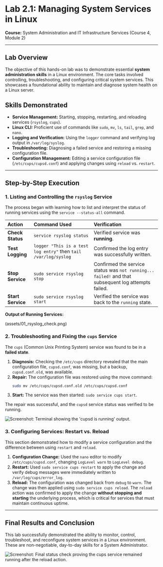 # Lab 2.1: Managing System Services in Linux

**Course:** System Administration and IT Infrastructure Services (Course 4, Module 2)

---

## Lab Overview

The objective of this hands-on lab was to demonstrate essential **system administration skills** in a Linux environment. The core tasks involved controlling, troubleshooting, and configuring critical system services. This showcases a foundational ability to maintain and diagnose system health on a Linux server.

## Skills Demonstrated

* **Service Management:** Starting, stopping, restarting, and reloading services (`rsyslog`, `cups`).
* **Linux CLI:** Proficient use of commands like `sudo`, `mv`, `ls`, `tail`, `grep`, and `nano`.
* **Logging and Verification:** Using the `logger` command and verifying log output in `/var/log/syslog`.
* **Troubleshooting:** Diagnosing a failed service and restoring a missing configuration file.
* **Configuration Management:** Editing a service configuration file (`/etc/cups/cupsd.conf`) and applying changes using `reload` vs. `restart`.

---

## Step-by-Step Execution

### 1. Listing and Controlling the `rsyslog` Service

The process began with learning how to list and interpret the status of running services using the `service --status-all` command.

| Action | Command Used | Verification |
| :--- | :--- | :--- |
| **Check Status** | `service rsyslog status` | Verified service was **running**. |
| **Test Logging** | `logger "This is a test log entry"` then `tail /var/log/syslog` | Confirmed the log entry was successfully written. |
| **Stop Service** | `sudo service rsyslog stop` | Confirmed the service status was `not running... failed!` and that subsequent log attempts failed. |
| **Start Service** | `sudo service rsyslog start` | Verified the service was back to the `running` state. |

**Output of Running Services:**

(assets/01_rsyslog_check.png)

### 2. Troubleshooting and Fixing the `cups` Service

The `cups` (Common Unix Printing System) service was found to be in a **failed state**.

1.  **Diagnosis:** Checking the `/etc/cups` directory revealed that the main configuration file, `cupsd.conf`, was missing, but a backup, `cupsd.conf.old`, was available.
2.  **Repair:** The configuration file was restored using the move command:
    ```bash
    sudo mv /etc/cups/cupsd.conf.old /etc/cups/cupsd.conf
    ```
3.  **Start:** The service was then started: `sudo service cups start`.

The repair was successful, and the `cupsd` service status was verified to be running.


![Screenshot: Terminal showing the 'cupsd is running' output.](assets/02_cups_fix.png)

### 3. Configuring Services: Restart vs. Reload

This section demonstrated how to modify a service configuration and the difference between using `restart` and `reload`.

1.  **Configuration Change:** Used the `nano` editor to modify `/etc/cups/cupsd.conf`, changing `LogLevel warn` to `LogLevel debug`.
2.  **Restart:** Used `sudo service cups restart` to apply the change and verify debug messages were immediately written to `/var/log/cups/error_log`.
3.  **Reload:** The configuration was changed back from `debug` to `warn`. The change was then applied using `sudo service cups reload`. The `reload` action was confirmed to apply the change **without stopping and starting** the underlying process, which is critical for services that must maintain continuous uptime.

---

## Final Results and Conclusion

This lab successfully demonstrated the ability to monitor, control, troubleshoot, and reconfigure system services in a Linux environment. These are non-negotiable, day-to-day skills for a System Administrator.




![Screenshot: Final status check proving the cups service remained running after the reload action.](assets/03_final_reload.png)

